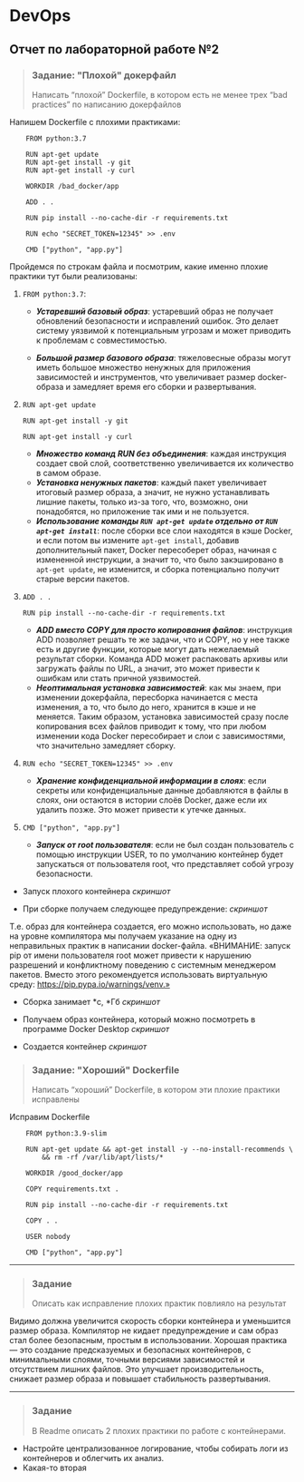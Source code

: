# DevOps

## Отчет по лабораторной работе №2

> ### Задание: "Плохой" докерфайл
>
> Написать “плохой” Dockerfile, в котором есть не менее трех “bad practices” по написанию докерфайлов

Напишем Dockerfile с плохими практиками:

```
    FROM python:3.7

    RUN apt-get update
    RUN apt-get install -y git
    RUN apt-get install -y curl

    WORKDIR /bad_docker/app

    ADD . .

    RUN pip install --no-cache-dir -r requirements.txt

    RUN echo "SECRET_TOKEN=12345" >> .env

    CMD ["python", "app.py"]
```

Пройдемся по строкам файла и посмотрим, какие именно плохие практики тут были реализованы:

1.  `FROM python:3.7`:

    -   **_Устаревший базовый образ_**: устаревший образ не получает обновлений безопасности и исправлений ошибок. Это делает систему уязвимой к потенциальным угрозам и может приводить к проблемам с совместимостью.

    -   **_Большой размер базового образа_**: тяжеловесные образы могут иметь большое множество ненужных для приложения зависимостей и инструментов, что увеличивает размер docker-образа и замедляет время его сборки и развертывания.

2.  `RUN apt-get update`

    `RUN apt-get install -y git`

    `RUN apt-get install -y curl`

    -   **_Множество команд RUN без объединения_**: каждая инструкция создает свой слой, соответственно увеличивается их количество в самом образе.
    -   **_Установка ненужных пакетов_**: каждый пакет увеличивает итоговый размер образа, а значит, не нужно устанавливать лишние пакеты, только из-за того, что, возможно, они понадобятся, но приложение так ими и не пользуется.
    -   **_Использование команды `RUN apt-get update` отдельно от `RUN apt-get install`_**: после сборки все слои находятся в кэше Docker, и если потом вы измените `apt-get install`, добавив дополнительный пакет, Docker пересоберет образ, начиная с измененной инструкции, а значит то, что было закэшировано в `apt-get update`, не изменится, и сборка потенциально получит старые версии пакетов.

3.  `ADD . .`

    `RUN pip install --no-cache-dir -r requirements.txt`

    -   **_ADD вместо COPY для просто копирования файлов_**: инструкция ADD позволяет решать те же задачи, что и COPY, но у нее также есть и другие функции, которые могут дать нежелаемый результат сборки. Команда ADD может распаковать архивы или загружать файлы по URL, а значит, это может привести к ошибкам или стать причной уязвимостей.
    -   **_Неоптимальная установка зависимостей_**: как мы знаем, при изменении докерфайла, пересборка начинается с места изменения, а то, что было до него, хранится в кэше и не меняется. Таким образом, установка зависимостей сразу после копирования всех файлов приводит к тому, что при любом изменении кода Docker пересобирает и слои с зависимостями, что значительно замедляет сборку.

4.  `RUN echo "SECRET_TOKEN=12345" >> .env`

    -   **_Хранение конфиденциальной информации в слоях_**: если секреты или конфиденциальные данные добавляются в файлы в слоях, они остаются в истории слоёв Docker, даже если их удалить позже. Это может привести к утечке данных.

5.  `CMD ["python", "app.py"]`

    -   **_Запуск от root пользователя_**: если не был создан пользователь с помощью инструкции USER, то по умолчанию контейнер будет запускаться от пользователя root, что представляет собой угрозу безопасности.

-   Запуск плохого контейнера
    _скриншот_

-   При сборке получаем следующее предупреждение:
    _скриншот_

Т.е. образ для контейнера создается, его можно использовать, но даже на уровне компилятора мы получаем указание на одну из неправильных
практик в написании docker-файла.
«ВНИМАНИЕ: запуск pip от имени пользователя root может привести к нарушению разрешений и конфликтному поведению с системным менеджером
пакетов. Вместо этого рекомендуется использовать виртуальную среду: https://pip.pypa.io/warnings/venv.»

-   Сборка занимает *с, *Гб
    _скриншот_

-   Получаем образ контейнера, который можно посмотреть в программе Docker Desktop
    _скриншот_

-   Создается контейнер
    _скриншот_

> ### Задание: "Хороший" Dockerfile
>
> Написать “хороший” Dockerfile, в котором эти плохие практики исправлены

Исправим Dockerfile

```
    FROM python:3.9-slim

    RUN apt-get update && apt-get install -y --no-install-recommends \
        && rm -rf /var/lib/apt/lists/*

    WORKDIR /good_docker/app

    COPY requirements.txt .

    RUN pip install --no-cache-dir -r requirements.txt

    COPY . .

    USER nobody

    CMD ["python", "app.py"]
```

---

> ### Задание
>
> Описать как исправление плохих практик повлияло на результат

Видимо должна увеличится скорость сборки контейнера и уменьшится размер образа. Компилятор не кидает предупреждение и сам образ стал более безопасным,
простым в использовании.
Хорошая практика — это создание предсказуемых и безопасных контейнеров, с минимальными слоями, точными версиями зависимостей и отсутствием лишних файлов.
Это улучшает производительность, снижает размер образа и повышает стабильность развертывания.

---

> ### Задание
>
> В Readme описать 2 плохих практики по работе с контейнерами.

-   Настройте централизованное логирование, чтобы собирать логи из контейнеров и облегчить их анализ.
-   Какая-то вторая
